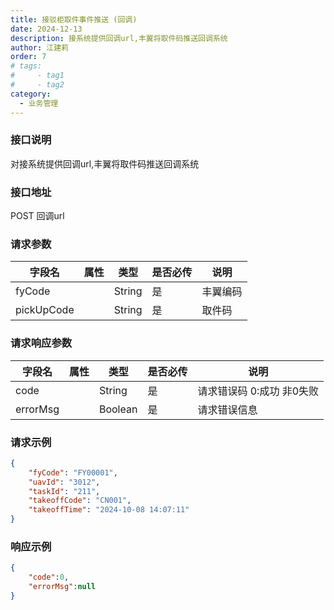```yaml
---
title: 接驳柜取件事件推送 (回调) 
date: 2024-12-13
description: 接系统提供回调url,丰翼将取件码推送回调系统
author: 江建莉
order: 7
# tags:
#     - tag1
#     - tag2
category:
  - 业务管理
---
```


### 接口说明

对接系统提供回调url,丰翼将取件码推送回调系统

### 接口地址

POST
回调url


### 请求参数

| 字段名     | 属性 | 类型   | 是否必传 | 说明     |
| ---------- | ---- | ------ | -------- | -------- |
| fyCode     |      | String | 是       | 丰翼编码 |
| pickUpCode |      | String | 是       | 取件码   |

	
### 请求响应参数

| 字段名   | 属性 | 类型    | 是否必传 | 说明                      |
| -------- | ---- | ------- | -------- | ------------------------- |
| code     |      | String  | 是       | 请求错误码 0:成功 非0失败 |
| errorMsg |      | Boolean | 是       | 请求错误信息              |


### 请求示例

```json
{
    "fyCode": "FY00001",
    "uavId": "3012",
    "taskId": "211",
    "takeoffCode": "CN001",
    "takeoffTime": "2024-10-08 14:07:11"
}
```

### 响应示例
   
```json
{
    "code":0,
    "errorMsg":null
}
```